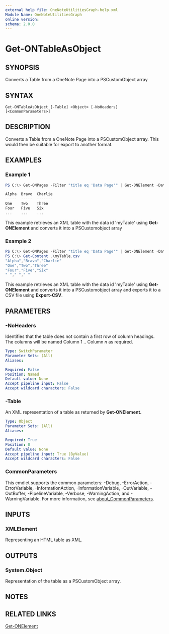 ```yaml
---
external help file: OneNoteUtilitiesGraph-help.xml
Module Name: OneNoteUtilitiesGraph
online version:
schema: 2.0.0
---
```


# Get-ONTableAsObject

## SYNOPSIS
Converts a Table from a OneNote Page into a PSCustomObject array 

## SYNTAX

```
Get-ONTableAsObject [-Table] <Object> [-NoHeaders] [<CommonParameters>]
```

## DESCRIPTION
Converts a Table from a OneNote Page into a PSCustomObject array. This would then be suitable for export to another format.

## EXAMPLES

### Example 1
```powershell
PS C:\> Get-ONPages -Filter "title eq 'Data Page'" | Get-ONElement -DataId 'myTable' | Get-ONTableAsObject

Alpha  Bravo  Charlie
-----  -----  -------
One    Two    Three
Four   Five   Six
...    ...    ...
```

This example retrieves an XML table with the data id 'myTable' using  **Get-ONElement** and converts it into a PSCustomobject array 

### Example 2
```powershell
PS C:\> Get-ONPages -Filter "title eq 'Data Page'" | Get-ONElement -DataId 'myTable' | Get-ONTableAsObject | Export-CSV -Path .\myTable.csv -NoTypeInformation
PS C:\> Get-Content .\myTable.csv
"Alpha","Bravo","Charlie"
"One","Two","Three"
"Four","Five","Six"
" "," "," "
```

This example retrieves an XML table with the data id 'myTable' using  **Get-ONElement** and converts it into a PSCustomobject array and exports it to a CSV file using **Export-CSV**.

## PARAMETERS

### -NoHeaders
Identifies that the table does not contain a first row of column headings. The columns will be
named Column 1 .. Column *n* as required.

```yaml
Type: SwitchParameter
Parameter Sets: (All)
Aliases:

Required: False
Position: Named
Default value: None
Accept pipeline input: False
Accept wildcard characters: False
```

### -Table
An XML representation of a table as returned by **Get-ONElement.**

```yaml
Type: Object
Parameter Sets: (All)
Aliases:

Required: True
Position: 0
Default value: None
Accept pipeline input: True (ByValue)
Accept wildcard characters: False
```

### CommonParameters
This cmdlet supports the common parameters: -Debug, -ErrorAction, -ErrorVariable, -InformationAction, -InformationVariable, -OutVariable, -OutBuffer, -PipelineVariable, -Verbose, -WarningAction, and -WarningVariable. For more information, see [about_CommonParameters](http://go.microsoft.com/fwlink/?LinkID=113216).

## INPUTS

### XMLElement
Representing an HTML table as XML.

## OUTPUTS

### System.Object
Representation of the table as a PSCustomObject array.

## NOTES

## RELATED LINKS

[Get-ONElement](Get-ONElement.md)